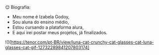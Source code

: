 😌 Biografia:
- Meu nome é Izabela Godoy,
- Sou aluna do ensino médio,
- Estou cursando a plataforma alura,
- E aqui irei postar meus projetos, já finalizados.

!()[https://tenor.com/pt-BR/view/luna-cat-crunchy-cat-glasses-cat-luna-glasses-cat-gif-12732289841207803174]
